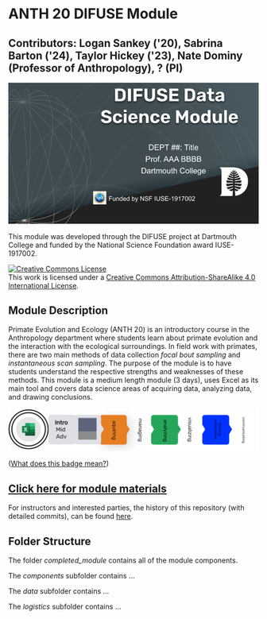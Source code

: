 # ANTH 20 DIFUSE Module 

## Contributors: Logan Sankey ('20), Sabrina Barton ('24), Taylor Hickey ('23), Nate Dominy (Professor of Anthropology),  ? (PI)

![Sample title slide for a DIFUSE module.](repository-assets/DIFUSE-sample.png)

This module was developed through the DIFUSE project at Dartmouth College and funded by the National Science Foundation award IUSE-1917002.

<a rel="license" href="http://creativecommons.org/licenses/by-sa/4.0/"><img alt="Creative Commons License" style="border-width:0" src="https://i.creativecommons.org/l/by-sa/4.0/88x31.png" /></a><br />This work is licensed under a <a rel="license" href="http://creativecommons.org/licenses/by-sa/4.0/">Creative Commons Attribution-ShareAlike 4.0 International License</a>.

## Module Description 
Primate Evolution and Ecology (ANTH 20) is an introductory course in the Anthropology department where students learn about primate evolution and the interaction with the ecological surroundings.  In field work with primates, there are two main methods of data collection _focal bout sampling_ and _instantaneous scan sampling_.  The purpose of the module is to have students understand the respective strengths and weaknesses of these methods.  This module is a medium length module (3 days), uses Excel as its main tool and covers data science areas of acquiring data, analyzing data, and drawing conclusions. 



![Medium length module for an introductory course using excel and covering acquiring data, analyzing data, and drawing conclusions.](repository-assets/ANTH-20-Badge.png "Medium length module for an introductory course using excel and covering acquiring data, analyzing data, and drawing conclusions.")

(<a href="https://github.com/difuse-dartmouth/.github/blob/8f8f6efff8943871e1fcaa3b6f2daf1531206df6/profile/howto.md">What does this badge mean?</a>)

## [Click here for module materials](completed_module/README.md)

For instructors and interested parties, the history of this repository (with detailed commits), can be found [here](https://github.com/difuse-dartmouth/data-migration-template/commits/main/).

## Folder Structure

The folder *completed_module* contains all of the module components.  

The *components* subfolder contains ...

The *data* subfolder contains ...

The *logistics* subfolder contains ...
